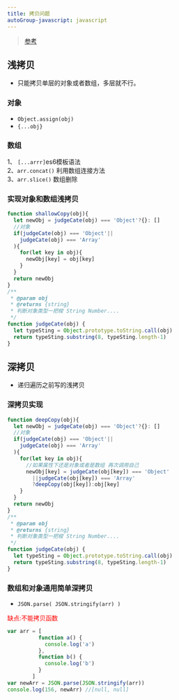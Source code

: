 ```yaml
---
title: 拷贝问题
autoGroup-javascript: javascript  
--- 
```

<Meta/>  

> [参考](https://github.com/mqyqingfeng/Blog/issues/32?tdsourcetag=s_pctim_aiomsg)
## 浅拷贝
* 只能拷贝单层的对象或者数组，多层就不行。
### 对象
* `Object.assign(obj)`
* `{...obj}`
### 数组
1、 `[...arrr]`es6模板语法  
2、`arr.concat()` 利用数组连接方法  
3、`arr.slice()` 数组删除
 
### 实现对象和数组浅拷贝
```js
function shallowCopy(obj){
  let newObj = judgeCate(obj) === 'Object'?{}: []
  //对象
  if(judgeCate(obj) === 'Object'||
    judgeCate(obj) === 'Array'
  ){
    for(let key in obj){
      newObj[key] = obj[key]
    }
  }
  return newObj
}
/**
 * @param obj
 * @returns {string}
 * 判断对象类型一把梭 String Number....
 */
function judgeCate(obj) {
  let typeSting = Object.prototype.toString.call(obj)
  return typeSting.substring(8, typeSting.length-1)
}
```
  
## 深拷贝
* 递归遍历之前写的浅拷贝
### 深拷贝实现
```js
function deepCopy(obj){
  let newObj = judgeCate(obj) === 'Object'?{}: []
  //对象
  if(judgeCate(obj) === 'Object'||
    judgeCate(obj) === 'Array'
  ){
    for(let key in obj){
      //如果属性下还是对象或者是数组 再次调用自己
      newObj[key] = judgeCate(obj[key]) === 'Object'
        ||judgeCate(obj[key]) === 'Array'
        ?deepCopy(obj[key]):obj[key]
    }
  }
  return newObj
}
/**
 * @param obj
 * @returns {string}
 * 判断对象类型一把梭 String Number....
 */
function judgeCate(obj) {
  let typeSting = Object.prototype.toString.call(obj)
  return typeSting.substring(8, typeSting.length-1)
}
```  
### 数组和对象通用简单深拷贝
* `JSON.parse( JSON.stringify(arr) )` 

<font color="red">缺点:不能拷贝函数</font>  
```js
var arr = [
          function a() {
            console.log('a')
          },
          function b() {
            console.log('b')
          }
        ]
var newArr = JSON.parse(JSON.stringify(arr))
console.log(156, newArr) //[null, null]
```
